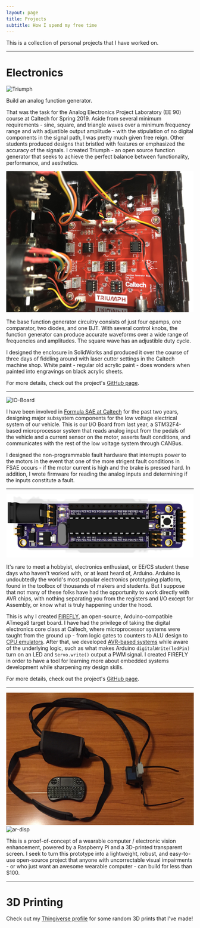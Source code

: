 ```yaml
---
layout: page
title: Projects
subtitle: How I spend my free time
---
```


This is a collection of personal projects that I have worked on.

---

# Electronics

![Triumph](img/triumph.jpg)

Build an analog function generator.

That was the task for the Analog Electronics Project Laboratory (EE 90) course at Caltech for Spring 2019. Aside from several minimum requirements - sine, square, and triangle waves over a minimum frequency range and with adjustible output amplitude - with the stipulation of no digital components in the signal path, I was pretty much given free reign. Other students produced designs that bristled with features or emphasized the accuracy of the signals. I created Triumph - an open source function generator that seeks to achieve the perfect balance between functionality, performance, and aesthetics. 

![Triumph-Inside](img/triumph-in.jpg)

The base function generator circuitry consists of just four opamps, one comparator, two diodes, and one BJT. With several control knobs, the function generator can produce accurate waveforms over a wide range of frequencies and amplitudes. The square wave has an adjustible duty cycle.

I designed the enclosure in SolidWorks and produced it over the course of three days of fiddling around with laser cutter settings in the Caltech machine shop. White paint - regular old acrylic paint - does wonders when painted into engravings on black acrylic sheets.

For more details, check out the project's [GitHub page](https://github.com/ElectronicToast/triumph).

---

![IO-Board](img/io_board_v2.png)

I have been involved in [Formula SAE at Caltech](http://fsae.caltech.edu/) for the past two years, designing major subsystem components for the low voltage electrical system of our vehicle. This is our I/O Board from last year, a STM32F4-based microprocessor system that reads analog input from the pedals of the vehicle and a current sensor on the motor, asserts fault conditions, and communicates with the rest of the low voltage system through CANBus. 

I designed the non-programmable fault hardware that interrupts power to the motors in the event that one of the more strigent fault conditions in FSAE occurs - if the motor current is high and the brake is pressed hard. In addition, I wrote firmware for reading the analog inputs and determining if the inputs constitute a fault.

---

![FireFly-Front](img/firefly_front_crop.png)

It's rare to meet a hobbyist, electronics enthusiast, or EE/CS student these days who haven't worked with, or at least heard of, Arduino. Arduino is undoubtedly the world's most popular electronics prototyping platform, found in the toolbox of thousands of makers and students. But I suppose that not many of these folks have had the opportunity to work directly with AVR chips, with nothing separating you from the registers and I/O except for Assembly, or know what is truly happening under the hood. 

This is why I created [FIREFLY](https://github.com/ElectronicToast/FireFly), an open-source, Arduino-compatible ATmega8 target board. I have had the privilege of taking the digital electronics core class at Caltech, where microprocessor systems were taught from the ground up - from logic gates to counters to ALU design to [CPU emulators](https://github.com/ElectronicToast/Caltech10CPU). After that, we developed [AVR-based systems](https://github.com/ElectronicToast/BinarioBoard) while aware of the underlying logic, such as what makes Arduino `digitalWrite(ledPin)` turn on an LED and `Servo.write()` output a PWM signal. I created FIREFLY in order to have a tool for learning more about embedded systems development while sharpening my design skills.

For more details, check out the project's [GitHub page](https://github.com/ElectronicToast/FireFly).

---

![ar](img/ar.JPG)
![ar-disp](img/ar-display.JPG)

This is a proof-of-concept of a wearable computer / electronic vision enhancement, powered by a Raspberry Pi and a 3D-printed transparent screen. I seek to turn this prototype into a lightweight, robust, and easy-to-use open-source project that anyone with uncorrectable visual impairments - or who just want an awesome wearable computer - can build for less than $100.

---

# 3D Printing

Check out my [Thingiverse profile](https://www.thingiverse.com/ElectronicToast/) for some random 3D prints that I've made!
